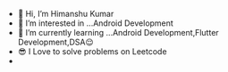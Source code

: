 
- 👋 Hi, I’m Himanshu Kumar
- 👀 I’m interested in ...Android Development
- 🌱 I’m currently learning ...Android Development,Flutter Development,DSA😌
- 😎 I Love to solve problems on Leetcode
-

<!---
hkad-102/hkad-102 is a ✨ special ✨ repository because its `README.md` (this file) appears on your GitHub profile.
You can click the Preview link to take a look at your changes.
--->
